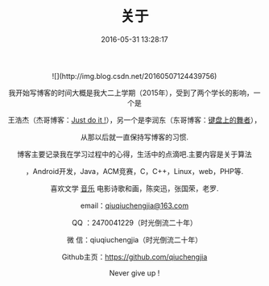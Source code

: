 ﻿---
title: 关于
date: 2016-05-31 13:28:17
---


<center>![](http://img.blog.csdn.net/20160507124439756)

我开始写博客的时间大概是我大二上学期（2015年），受到了两个学长的影响，一个是

王浩杰（杰哥博客：[Just do it !](http://blog.csdn.net/whjkm)），另一个是李润东（东哥博客：[键盘上的舞者](http://www.lrdup.net/)），

从那以后就一直保持写博客的习惯.

博客主要记录我在学习过程中的心得，生活中的点滴吧.主要内容是关于算法

，Android开发，Java，ACM竞赛，C，C++，Linux，web，PHP等.

喜欢文学 [音乐](http://www.qiuchengjia.cn/2016/08/21/%E9%80%9A%E7%94%A8/K%E6%AD%8C%E4%B9%8B%E7%8E%8B/) 电影诗歌和画，陈奕迅，张国荣，老罗.

email：qiuqiuchengjia@163.com

QQ ：2470041229（时光倒流二十年）

微 信：qiuqiuchengjia（时光倒流二十年）

Github主页：https://github.com/qiuchengjia

Never give up !
</center>
